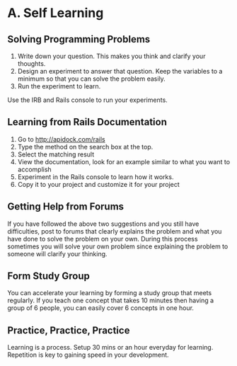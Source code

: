 # A. Self Learning #

## Solving Programming Problems ##

1. Write down your question.
       This makes you think and clarify your thoughts.
2. Design an experiment to answer that question.
       Keep the variables to a minimum so that you can solve the problem easily.
3. Run the experiment to learn.

Use the IRB and Rails console to run your experiments.

## Learning from Rails Documentation ##

1. Go to http://apidock.com/rails 
2. Type the method on the search box at the top.
3. Select the matching result
4. View the documentation, look for an example similar to what you want to accomplish
5. Experiment in the Rails console to learn how it works.
6. Copy it to your project and customize it for your project

## Getting Help from Forums ##

If you have followed the above two suggestions and you still have difficulties, post to forums that clearly explains the problem and what you have done to solve the problem on your own. During this process sometimes you will solve your own problem since explaining the problem to someone will clarify your thinking.

## Form Study Group ##

You can accelerate your learning by forming a study group that meets regularly. If you teach one concept that takes 10 minutes then having a group of 6 people, you can easily cover 6 concepts in one hour.

## Practice, Practice, Practice ##

Learning is a process. Setup 30 mins or an hour everyday for learning. Repetition is key to gaining speed in your development.